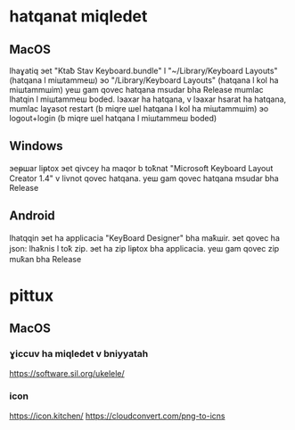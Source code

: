 # hatqanat miqledet

## MacOS
lhaɣatiq эet "Ktaƀ Stav Keyboard.bundle" l "~/Library/Keyboard Layouts" (hatqana l miшtammeш) эo "/Library/Keyboard Layouts" (hatqana l kol ha miшtammшim)
yeш gam qovec hatqana msudar bha Release
mumlac lhatqin l miшtammeш boded.
lэaxar ha hatqana, v lэaxar hsarat ha hatqana, mumlac laɣasot restart (b miqre шel hatqana l kol ha miшtammшim) эo logout+login (b miqre шel hatqana l miшtammeш boded)

## Windows
эeᵽшar liᵽtox эet qivcey ha maqor b toꝁnat "Microsoft Keyboard Layout Creator 1.4" v livnot qovec hatqana.
yeш gam qovec hatqana msudar bha Release

## Android
lhatqqin эet ha applicacia "KeyBoard Designer" bha maꝁшir.
эet qovec ha json: lhaꝁnis l toꝁ zip.
эet ha zip liᵽtox bha applicacia.
yeш gam qovec zip muꝁan bha Release

# pittux

## MacOS

### ɣiccuv ha miqledet v bniyyatah
https://software.sil.org/ukelele/

### icon
https://icon.kitchen/
https://cloudconvert.com/png-to-icns
